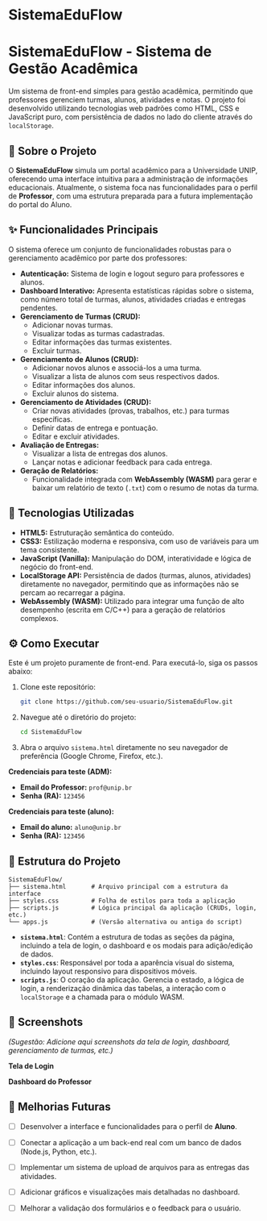 ﻿# SistemaEduFlow

# SistemaEduFlow - Sistema de Gestão Acadêmica

Um sistema de front-end simples para gestão acadêmica, permitindo que professores gerenciem turmas, alunos, atividades e notas. O projeto foi desenvolvido utilizando tecnologias web padrões como HTML, CSS e JavaScript puro, com persistência de dados no lado do cliente através do `localStorage`.

## 📜 Sobre o Projeto

O **SistemaEduFlow** simula um portal acadêmico para a Universidade UNIP, oferecendo uma interface intuitiva para a administração de informações educacionais. Atualmente, o sistema foca nas funcionalidades para o perfil de **Professor**, com uma estrutura preparada para a futura implementação do portal do Aluno.

## ✨ Funcionalidades Principais

O sistema oferece um conjunto de funcionalidades robustas para o gerenciamento acadêmico por parte dos professores:

  - **Autenticação:** Sistema de login e logout seguro para professores e alunos.
  - **Dashboard Interativo:** Apresenta estatísticas rápidas sobre o sistema, como número total de turmas, alunos, atividades criadas e entregas pendentes.
  - **Gerenciamento de Turmas (CRUD):**
      - Adicionar novas turmas.
      - Visualizar todas as turmas cadastradas.
      - Editar informações das turmas existentes.
      - Excluir turmas.
  - **Gerenciamento de Alunos (CRUD):**
      - Adicionar novos alunos e associá-los a uma turma.
      - Visualizar a lista de alunos com seus respectivos dados.
      - Editar informações dos alunos.
      - Excluir alunos do sistema.
  - **Gerenciamento de Atividades (CRUD):**
      - Criar novas atividades (provas, trabalhos, etc.) para turmas específicas.
      - Definir datas de entrega e pontuação.
      - Editar e excluir atividades.
  - **Avaliação de Entregas:**
      - Visualizar a lista de entregas dos alunos.
      - Lançar notas e adicionar feedback para cada entrega.
  - **Geração de Relatórios:**
      - Funcionalidade integrada com **WebAssembly (WASM)** para gerar e baixar um relatório de texto (`.txt`) com o resumo de notas da turma.

## 🚀 Tecnologias Utilizadas

  - **HTML5:** Estruturação semântica do conteúdo.
  - **CSS3:** Estilização moderna e responsiva, com uso de variáveis para um tema consistente.
  - **JavaScript (Vanilla):** Manipulação do DOM, interatividade e lógica de negócio do front-end.
  - **LocalStorage API:** Persistência de dados (turmas, alunos, atividades) diretamente no navegador, permitindo que as informações não se percam ao recarregar a página.
  - **WebAssembly (WASM):** Utilizado para integrar uma função de alto desempenho (escrita em C/C++) para a geração de relatórios complexos.

## ⚙️ Como Executar

Este é um projeto puramente de front-end. Para executá-lo, siga os passos abaixo:

1.  Clone este repositório:
    ```bash
    git clone https://github.com/seu-usuario/SistemaEduFlow.git
    ```
2.  Navegue até o diretório do projeto:
    ```bash
    cd SistemaEduFlow
    ```
3.  Abra o arquivo `sistema.html` diretamente no seu navegador de preferência (Google Chrome, Firefox, etc.).

**Credenciais para teste (ADM):**

  - **Email do Professor:** `prof@unip.br`
  - **Senha (RA):** `123456`

  **Credenciais para teste (aluno):**

  - **Email do aluno:** `aluno@unip.br`
  - **Senha (RA):** `123456`

## 📂 Estrutura do Projeto

```
SistemaEduFlow/
├── sistema.html       # Arquivo principal com a estrutura da interface
├── styles.css         # Folha de estilos para toda a aplicação
├── scripts.js         # Lógica principal da aplicação (CRUDs, login, etc.)
└── apps.js            # (Versão alternativa ou antiga do script)
```

  - **`sistema.html`**: Contém a estrutura de todas as seções da página, incluindo a tela de login, o dashboard e os modais para adição/edição de dados.
  - **`styles.css`**: Responsável por toda a aparência visual do sistema, incluindo layout responsivo para dispositivos móveis.
  - **`scripts.js`**: O coração da aplicação. Gerencia o estado, a lógica de login, a renderização dinâmica das tabelas, a interação com o `localStorage` e a chamada para o módulo WASM.

## 📸 Screenshots

*(Sugestão: Adicione aqui screenshots da tela de login, dashboard, gerenciamento de turmas, etc.)*

**Tela de Login**

**Dashboard do Professor**

## 🔮 Melhorias Futuras

  - [ ] Desenvolver a interface e funcionalidades para o perfil de **Aluno**.
  - [ ] Conectar a aplicação a um back-end real com um banco de dados (Node.js, Python, etc.).
  - [ ] Implementar um sistema de upload de arquivos para as entregas das atividades.
  - [ ] Adicionar gráficos e visualizações mais detalhadas no dashboard.
  - [ ] Melhorar a validação dos formulários e o feedback para o usuário.


